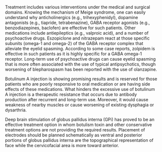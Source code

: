 Treatment includes various interventions under the medical and surgical domains. Knowing the mechanism of Meige syndrome, one can easily understand why anticholinergics (e.g., trihexyphenidyl), dopamine antagonists (e.g., tiapride, tetrabenazine), GABA receptor agonists (e.g., benzodiazepines, baclofen) are effective for such patients. Other medications include antiepileptics (e.g., valproic acid), and a number of psychoactive drugs. Eszopiclone and nitrazepam react at those specific subunits (omega-1 and omega-2) of the GABA receptor complex that alleviate the eyelid spasming. According to some case reports, zolpidem is effective in such patients as it is highly specific for a GABA omega-1 receptor. Long-term use of psychoactive drugs can cause eyelid spasming that is more often associated with the use of typical antipsychotics, though worsening of blepharospasm has been reported with the use of olanzapine.

Botulinum A injection is showing promising results and is reserved for those patients who are poorly responsive to oral medication or are having side effects of these medications. What hinders the excessive use of botulinum A injection is a therapeutic resistance that occurs due to antibody production after recurrent and long-term use. Moreover, it would cause weakness of nearby muscles or cause worsening of existing dysphagia or dysarthria.

Deep brain stimulation of globus pallidus interna (GPi) has proved to be an effective treatment option in whom botulism toxin and other conservative treatment options are not providing the required results. Placement of electrodes should be planned schematically as ventral and posterior portions of globus pallidus interna are the topographical representation of face while the cervicofacial area is more toward anterior.